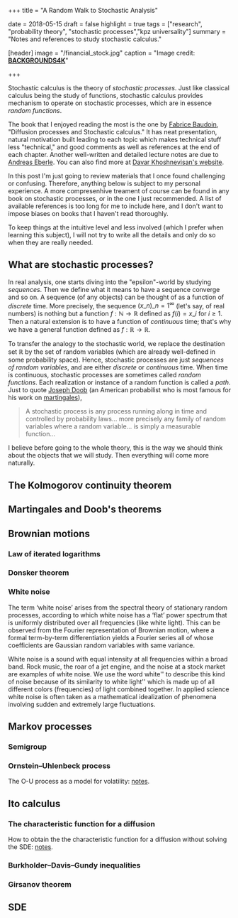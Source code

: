 +++
title = "A Random Walk to Stochastic Analysis"

date = 2018-05-15
draft = false
highlight = true
tags = ["research", "probability theory", "stochastic processes","kpz universality"]
summary = "Notes and references to study stochastic calculus."

[header]
image = "/financial_stock.jpg"
caption = "Image credit: [**BACKGROUNDS4K**](http://backgrounds4k.net/stocks/)"

+++

Stochastic calculus is the theory of _stochastic processes_. Just like classical calculus being the study of functions, stochastic calculus provides mechanism to operate on stochastic processes, which are in essence _random functions_.

The book that I enjoyed reading the most is the one by [Fabrice Baudoin](https://sites.google.com/site/fabricebaudoinwebpage/books), "Diffusion processes and Stochastic calculus." It has neat presentation, natural motivation built leading to each topic which makes technical stuff less "technical," and good comments as well as references at the end of each chapter. Another well-written and detailed lecture notes are due to [Andreas Eberle](https://wt.iam.uni-bonn.de/fileadmin/WT/Inhalt/people/Andreas_Eberle/StoAn15/StochasticAnalysis2015.pdf). You can also find more at [Davar Khoshnevisan's website](http://www.math.utah.edu/~davar/lecture-notes.html).

In this post I'm just going to review materials that I once found challenging or confusing. Therefore, anything below is subject to my personal experience. A more compresenhive treament of course can be found in any book on stochastic processes, or in the one I just recommended. A list of available references is too long for me to include here, and I don't want to impose biases on books that I haven't read thoroughly.

To keep things at the intuitive level and less involved (which I prefer when learning this subject), I will not try to write all the details and only do so when they are really needed. 

## What are stochastic processes?  
In real analysis, one starts diving into the "epsilon"-world by studying _sequences_. Then we define what it means to have a sequence converge and so on. A sequence (of any objects) can be thought of as a function of _discrete_ time. More precisely, the sequence $(x\_n)\_{n=1}^{\infty}$ (let's say, of real numbers) is nothing but a function $f:\mathbb N\to \mathbb R$ defined as $f(i)=x\_i$ for $i\ge 1$. Then a natural extension is to have a function of _continuous_ time; that's why we have a general function defined as $f:\mathbb R\to \mathbb R$. 

To transfer the analogy to the stochastic world, we replace the destination set $\mathbb R$ by the set of random variables (which are already well-defined in some probability space). Hence, stochastic processes are just _sequences of random variables_, and are either _discrete_ or _continuous_ time. When time is continuous, stochastic processes are sometimes called _random functions_. Each realization or instance of a random function is called a _path_. Just to quote [Joseph Doob](https://en.wikipedia.org/wiki/Joseph_L._Doob) (an American probabilist who is most famous for his work on [martingales](https://en.wikipedia.org/wiki/Martingale_(probability_theory))),  

>A stochastic process is any process running along in time and controlled by probability laws... more precisely any family of random variables where a random variable... is simply a measurable function...

I believe before going to the whole theory, this is the way we should think about the objects that we will study. Then everything will come more naturally. 

## The Kolmogorov continuity theorem  

## Martingales and Doob's theorems

## Brownian motions

### Law of iterated logarithms

### Donsker theorem

### White noise
The term ‘white noise’ arises from the spectral theory of stationary random processes, according to which white noise has a ‘flat’ power spectrum that is uniformly distributed over all frequencies (like white light). This can be observed from the Fourier representation of Brownian motion, where a formal term-by-term differentiation yields a Fourier series all of whose coefficients are Gaussian random variables with same variance.  

White noise is a sound with equal intensity at all frequencies within a broad band. Rock music, the roar of a jet engine, and the noise at a stock market are examples of white noise. We use the word white'' to describe this kind of noise because of its similarity to white light'' which is made up of all different colors (frequencies) of light combined together. In applied science white noise is often taken as a mathematical idealization of phenomena involving sudden and extremely large fluctuations.
## Markov processes
### Semigroup

### Ornstein–Uhlenbeck process

The O-U process as a model for volatility: [notes](http://stat.math.uregina.ca/~kozdron/Teaching/Regina/441Fall14/Notes/L31-32-Nov19.pdf).

## Ito calculus

### The characteristic function for a diffusion

How to obtain the the characteristic function for a diffusion without solving the SDE: [notes](http://stat.math.uregina.ca/~kozdron/Teaching/Regina/441Fall14/Notes/L33-34-Nov24.pdf).
### Burkholder–Davis–Gundy inequalities

### Girsanov theorem

## SDE